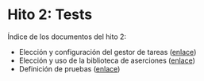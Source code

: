 # Hito 2: Tests

Índice de los documentos del hito 2:
- Elección y configuración del gestor de tareas ([enlace](gestorTareas.md))
- Elección y uso de la biblioteca de aserciones ([enlace](biblioAserciones.md))
- Definición de pruebas ([enlace](marcoPruebas.md))